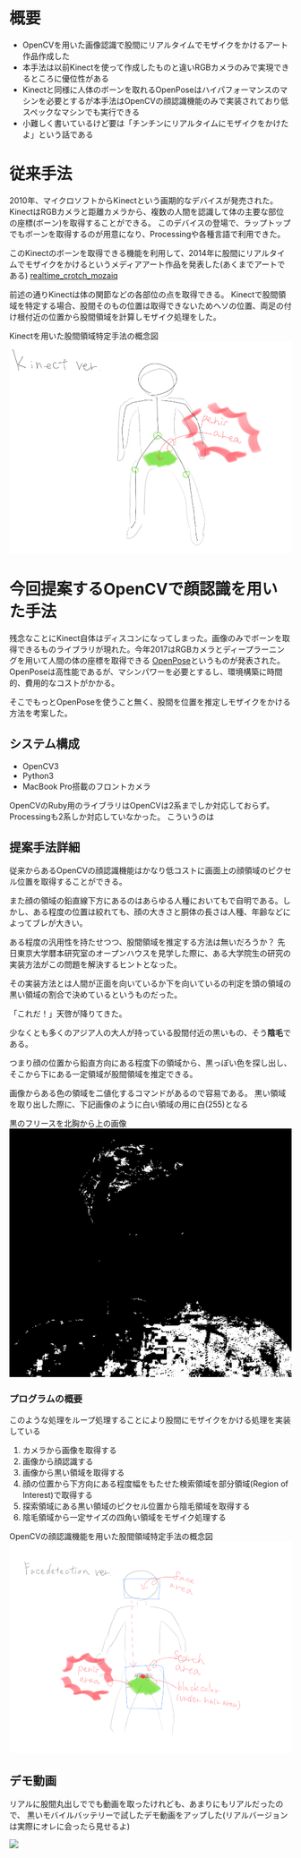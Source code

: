 # 概要
* OpenCVを用いた画像認識で股間にリアルタイムでモザイクをかけるアート作品作成した
* 本手法は以前Kinectを使って作成したものと違いRGBカメラのみで実現できるところに優位性がある
* Kinectと同様に人体のボーンを取れるOpenPoseはハイパフォーマンスのマシンを必要とするが本手法はOpenCVの顔認識機能のみで実装されており低スペックなマシンでも実行できる
* 小難しく書いているけど要は「チンチンにリアルタイムにモザイクをかけたよ」という話である

# 従来手法
2010年、マイクロソフトからKinectという画期的なデバイスが発売された。
KinectはRGBカメラと距離カメラから、複数の人間を認識して体の主要な部位の座標(ボーン)を取得することができる。
このデバイスの登場で、ラップトップでもボーンを取得するのが用意になり、Processingや各種言語で利用できた。

このKinectのボーンを取得できる機能を利用して、2014年に股間にリアルタイムでモザイクをかけるというメディアアート作品を発表した(あくまでアートである)
[realtime_crotch_mozaiq](https://github.com/konyu/realtime_crotch_mozaiq)

前述の通りKinectは体の関節などの各部位の点を取得できる。
Kinectで股間領域を特定する場合、股間そのもの位置は取得できないためヘソの位置、両足の付け根付近の位置から股間領域を計算しモザイク処理をした。

Kinectを用いた股間領域特定手法の概念図
![](https://raw.githubusercontent.com/konyu/detection_mans_private_area/master/img/kinect_ver.png)


# 今回提案するOpenCVで顔認識を用いた手法
残念なことにKinect自体はディスコンになってしまった。画像のみでボーンを取得できるものライブラリが現れた。今年2017はRGBカメラとディープラーニングを用いて人間の体の座標を取得できる
[OpenPose](https://github.com/CMU-Perceptual-Computing-Lab/openpose)というものが発表された。
OpenPoseは高性能であるが、マシンパワーを必要とするし、環境構築に時間的、費用的なコストがかかる。

そこでもっとOpenPoseを使うこと無く、股間を位置を推定しモザイクをかける方法を考案した。


## システム構成
* OpenCV3
* Python3
* MacBook Pro搭載のフロントカメラ

OpenCVのRuby用のライブラリはOpenCVは2系までしか対応しておらず。Processingも2系しか対応していなかった。
こういうのは

## 提案手法詳細

従来からあるOpenCVの顔認識機能はかなり低コストに画面上の顔領域のピクセル位置を取得することができる。

また顔の領域の鉛直線下方にあるのはあらゆる人種においてもで自明である。しかし、ある程度の位置は絞れても、顔の大きさと胴体の長さは人種、年齢などによってブレが大きい。

ある程度の汎用性を持たせつつ、股間領域を推定する方法は無いだろうか？
先日東京大学暦本研究室のオープンハウスを見学した際に、ある大学院生の研究の実装方法がこの問題を解決するヒントとなった。

その実装方法とは人間が正面を向いているか下を向いているの判定を頭の領域の黒い領域の割合で決めているというものだった。

「これだ！」天啓が降りてきた。

少なくとも多くのアジア人の大人が持っている股間付近の黒いもの、そう**陰毛**である。

つまり顔の位置から鉛直方向にある程度下の領域から、黒っぽい色を探し出し、そこから下にある一定領域が股間領域を推定できる。

画像からある色の領域を二値化するコマンドがあるので容易である。
黒い領域を取り出した際に、下記画像のように白い領域の用に白(255)となる


黒のフリースを北胸から上の画像
![](https://raw.githubusercontent.com/konyu/detection_mans_private_area/master/img/color_mask.png)

### プログラムの概要
このような処理をループ処理することにより股間にモザイクをかける処理を実装している

1. カメラから画像を取得する
1. 画像から顔認識する
1. 画像から黒い領域を取得する
1. 顔の位置から下方向にある程度幅をもたせた検索領域を部分領域(Region of Interest)で取得する
1. 探索領域にある黒い領域のピクセル位置から陰毛領域を取得する
1. 陰毛領域から一定サイズの四角い領域をモザイク処理する


OpenCVの顔認識機能を用いた股間領域特定手法の概念図
![](https://raw.githubusercontent.com/konyu/detection_mans_private_area/master/img/faceditection_ver.png)


## デモ動画
リアルに股間丸出しででも動画を取ったけれども、あまりにもリアルだったので、
黒いモバイルバッテリーで試したデモ動画をアップした(リアルバージョンは実際にオレに会ったら見せるよ)

[![](http://i.ytimg.com/vi/yvKvqHBRzsY/sddefault.jpg)](https://youtu.be/yvKvqHBRzsY)
